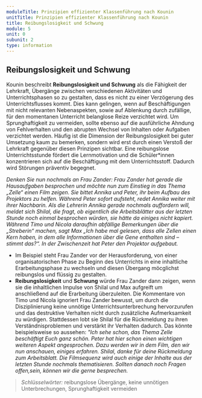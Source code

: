 ```yaml
---
moduleTitle: Prinzipien effizienter Klassenführung nach Kounin
unitTitle: Prinzipien effizienter Klassenführung nach Kounin
title: Reibungslosigkeit und Schwung
module: 5
unit: 0
subunit: 2
type: information
---
```


## Reibungslosigkeit und Schwung

Kounin beschreibt **Reibungslosigkeit und Schwung** als die Fähigkeit der Lehrkraft, Übergänge zwischen verschiedenen Aktivitäten und Unterrichtsphasen so zu gestalten, dass es nicht zu einer Verzögerung des Unterrichtsflusses kommt. Dies kann gelingen, wenn auf Beschäftigungen mit nicht relevanten Nebenaspekten, sowie auf Ablenkung durch zufällige, für den momentanen Unterricht belanglose Reize verzichtet wird. Um Sprunghaftigkeit zu vermeiden, sollte ebenso auf die ausführliche Ahndung von Fehlverhalten und den abrupten Wechsel von Inhalten oder Aufgaben verzichtet werden. Häufig ist die Dimension der Reibungslosigkeit bei guter Umsetzung kaum zu bemerken, sondern wird erst durch einen Verstoß der Lehrkraft gegenüber diesen Prinzipen sichtbar. Eine reibungslose Unterrichtsstunde fördert die Lernmotivation und die Schüler*innen konzentrieren sich auf die Beschäftigung mit dem Unterrichtsstoff. Dadurch wird Störungen präventiv begegnet.

 *Denken Sie nun nochmals an Frau Zander: Frau Zander hat gerade die Hausaufgaben besprochen und möchte nun zum Einstieg in das Thema „Zelle“ einen Film zeigen. Sie bittet Annika und Peter, ihr beim Aufbau des Projektors zu helfen. Während Peter sofort aufsteht, redet Annika weiter mit ihrer Nachbarin. Als die Lehrerin Annika gerade nochmals auffordern will, meldet sich Shilal, die fragt, ob eigentlich die Arbeitsblätter aus der letzten Stunde noch einmal besprochen würden, sie hätte da einiges nicht kapiert. Während Timo und Nicola daraufhin abfällige Bemerkungen über die „Streberin“ machen, sagt Max „Ich habe mal gelesen, dass alle Zellen einen Kern haben, in dem alle Informationen über die Gene enthalten sind – stimmt das?“. In der Zwischenzeit hat Peter den Projektor aufgebaut.*

  * Im Beispiel steht Frau Zander vor der Herausforderung, von einer organisatorischen Phase zu Beginn des Unterrichts in eine inhaltliche Erarbeitungsphase zu wechseln und diesen Übergang möcglichst reibungslos und flüssig zu gestalten. 
  * **Reibungslosigkeit** und **Schwung** würde Frau Zander dann zeigen, wenn sie die inhaltlichen Impulse von Shilal und Max aufgreift um anschließend auf die Erarbeitung überzuleiten. Die Kommentare von Timo und Nicola ignoriert Frau Zander bewusst, um durch die Disziplinierung keine unnötige Unterrichtsunterbrechung hervorzurufen und das destruktive Verhalten nicht durch zusätzliche Aufmerksamkeit zu würdigen. Stattdessen lobt sie Shilal für die Rückmeldung zu ihren Verständnisproblemen und verstärkt ihr Verhalten dadurch. Das könnte beispielsweise so aussehen: *"Ich sehe schon, das Thema Zelle beschäftigt Euch ganz schön. Peter hat hier schon einen wichtigen weiteren Aspekt angesprochen. Dazu werden wir in dem Film, den wir nun anschauen, einiges erfahren. Shilal, danke für deine Rückmeldung zum Arbeitsblatt. Die Filmsequenz wird auch einige der Inhalte aus der letzten Stunde nochmals thematisieren. Sollten danach noch Fragen offen,sein, können wir die gerne besprechen.*

> *Schlüsselwörter:* reibungslose Übergänge, keine unnötigen Unterbrechungen, Sprunghaftigkeit vermeiden

<flipcard id="8"></flipcard>
